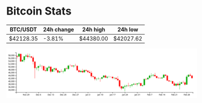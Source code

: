 # Bitcoin Stats

BTC/USDT|24h change|24h high|24h low|
|---|---|---|---|
|$42128.35|-3.81%|$44380.00|$42027.62|

<img src="./chart.svg">
